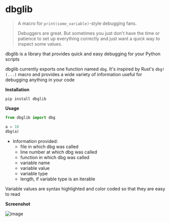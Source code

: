 # dbglib

> A macro for `print(some_variable)`-style debugging fans.
> 
> Debuggers are great. But sometimes you just don't have the time or patience to set up everything correctly and just want a quick way to inspect some values.

dbglib is a library that provides quick and easy debugging for your Python scripts

dbglib currently exports one function named `dbg`. It's inspired by Rust's `dbg!(...)` macro and provides a wide variety of information useful for debugging anything in your code

**Installation**

```text
pip install dbglib
```

**Usage**

```py
from dbglib import dbg

a = 10
dbg(a)
```

- Information provided:
  - file in which dbg was called
  - line number at which dbg was called 
  - function in which dbg was called
  - variable name
  - variable value
  - variable type
  - length, if variable type is an iterable
 
Variable values are syntax highlighted and color coded so that they are easy to read

**Screenshot**

![image](https://github.com/savioxavier/dbglib/assets/38729705/1bf3d752-608c-4fc7-b42f-ec7a48072c4f)

